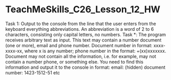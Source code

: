 # TeachMeSkills_C26_Lesson_12_HW

Task 1:
Output to the console from the line that the user enters from the keyboard everything
abbreviations. An abbreviation is a word of 2 to 6 characters, consisting
only capital letters, no numbers.
Task *:
The program receives arbitrary text as input. This text may contain a number
document (one or more), email and phone number. Document number in format:
xxxx-xxxx-xx, where x is any number; phone number in the format: +(xx)xxxxxxx. Document
may not contain all the information, i.e. for example, may not contain a number
phone, or something else. You need to find this information and output it to the console in
format:
email: (hidden)
document number: 1423-1512-51
etc
